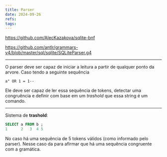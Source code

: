 ```yaml
---
title: Parser
date: 2024-09-26
refs: 
tags:
---
```

https://github.com/AlecKazakova/sqlite-bnf

https://github.com/antlr/grammars-v4/blob/master/sql/sqlite/SQLiteParser.g4


---


O parser deve ser capaz de iniciar a leitura a partir de qualquer ponto da arvore. Caso tendo a seguinte sequência

```
a" OR 1 = 1--
```

Ele deve ser capaz de ler essa sequência de tokens, detectar uma congruência e definir com base em um *trashold* que essa string é um comando.

---

Sistema de **trashold**:

```sql
SELECT a FROM b ;
1      2   3  4 5
```

No caso há uma sequência de 5 tokens válidos (como informado pelo parser). Nesse caso da para afirmar que há uma sequência congruente com a gramática.